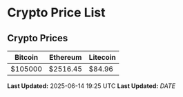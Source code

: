 # Crypto Price List

## Crypto Prices
| Bitcoin | Ethereum | Litecoin |
| ------- | -------- | -------- |
| $105000 | $2516.45 | $84.96 |
**Last Updated:** 2025-06-14 19:25 UTC
**Last Updated:** $DATE$
